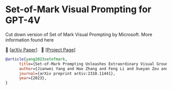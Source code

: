 # Set-of-Mark Visual Prompting for GPT-4V

Cut down version of Set of Mark Visual Prompting by Microsoft. More information found here

:grapes: \[[arXiv Paper](https://arxiv.org/pdf/2310.11441.pdf)\] &nbsp; :apple: \[[Project Page](https://som-gpt4v.github.io/)\]

```bibtex
@article{yang2023setofmark,
      title={Set-of-Mark Prompting Unleashes Extraordinary Visual Grounding in GPT-4V},
      author={Jianwei Yang and Hao Zhang and Feng Li and Xueyan Zou and Chunyuan Li and Jianfeng Gao},
      journal={arXiv preprint arXiv:2310.11441},
      year={2023},
}
```
